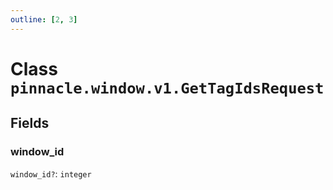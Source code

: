 ```yaml
---
outline: [2, 3]
---
```


# Class `pinnacle.window.v1.GetTagIdsRequest`




## Fields

### window_id <Badge type="danger" text="nullable" />

`window_id?`: <code>integer</code>




